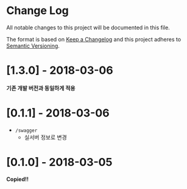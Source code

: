 # Change Log
All notable changes to this project will be documented in this file.

The format is based on [Keep a Changelog](http://keepachangelog.com/)
and this project adheres to [Semantic Versioning](http://semver.org/).

# [1.3.0] - 2018-03-06
**기존 개발 버전과 동일하게 적용**

# [0.1.1] - 2018-03-06
- `/swagger`
    - 실서버 정보로 변경

# [0.1.0] - 2018-03-05
**Copied!!**